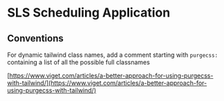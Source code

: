 # SLS Scheduling Application

## Conventions

For dynamic tailwind class names, add a comment starting with `purgecss:` containing a list of all the possible full classnames

[https://www.viget.com/articles/a-better-approach-for-using-purgecss-with-tailwind/](https://www.viget.com/articles/a-better-approach-for-using-purgecss-with-tailwind/)